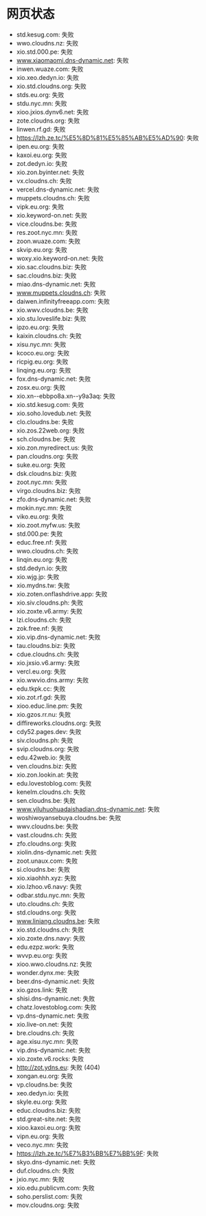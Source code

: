# 网页状态
- std.kesug.com: 失败
- wwo.cloudns.nz: 失败
- xio.std.000.pe: 失败
- www.xiaomaomi.dns-dynamic.net: 失败
- inwen.wuaze.com: 失败
- xio.xeo.dedyn.io: 失败
- xio.std.cloudns.org: 失败
- stds.eu.org: 失败
- stdu.nyc.mn: 失败
- xioo.jxios.dynv6.net: 失败
- zote.cloudns.org: 失败
- linwen.rf.gd: 失败
- https://lzh.ze.tc/%E5%8D%81%E5%85%AB%E5%AD%90: 失败
- ipen.eu.org: 失败
- kaxoi.eu.org: 失败
- zot.dedyn.io: 失败
- xio.zon.byinter.net: 失败
- vx.cloudns.ch: 失败
- vercel.dns-dynamic.net: 失败
- muppets.cloudns.ch: 失败
- vipk.eu.org: 失败
- xio.keyword-on.net: 失败
- vice.cloudns.be: 失败
- res.zoot.nyc.mn: 失败
- zoon.wuaze.com: 失败
- skvip.eu.org: 失败
- woxy.xio.keyword-on.net: 失败
- xio.sac.cloudns.biz: 失败
- sac.cloudns.biz: 失败
- miao.dns-dynamic.net: 失败
- www.muppets.cloudns.ch: 失败
- daiwen.infinityfreeapp.com: 失败
- xio.wwv.cloudns.be: 失败
- xio.stu.loveslife.biz: 失败
- ipzo.eu.org: 失败
- kaixin.cloudns.ch: 失败
- xisu.nyc.mn: 失败
- kcoco.eu.org: 失败
- ricpig.eu.org: 失败
- linqing.eu.org: 失败
- fox.dns-dynamic.net: 失败
- zosx.eu.org: 失败
- xio.xn--ebbpo8a.xn--y9a3aq: 失败
- xio.std.kesug.com: 失败
- xio.soho.lovedub.net: 失败
- clo.cloudns.be: 失败
- xio.zos.22web.org: 失败
- sch.cloudns.be: 失败
- xio.zon.myredirect.us: 失败
- pan.cloudns.org: 失败
- suke.eu.org: 失败
- dsk.cloudns.biz: 失败
- zoot.nyc.mn: 失败
- virgo.cloudns.biz: 失败
- zfo.dns-dynamic.net: 失败
- mokin.nyc.mn: 失败
- viko.eu.org: 失败
- xio.zoot.myfw.us: 失败
- std.000.pe: 失败
- educ.free.nf: 失败
- wwo.cloudns.ch: 失败
- linqin.eu.org: 失败
- std.dedyn.io: 失败
- xio.wjg.jp: 失败
- xio.mydns.tw: 失败
- xio.zoten.onflashdrive.app: 失败
- xio.siv.cloudns.ph: 失败
- xio.zoxte.v6.army: 失败
- lzi.cloudns.ch: 失败
- zok.free.nf: 失败
- xio.vip.dns-dynamic.net: 失败
- tau.cloudns.biz: 失败
- cdue.cloudns.ch: 失败
- xio.jxsio.v6.army: 失败
- vercl.eu.org: 失败
- xio.wwvio.dns.army: 失败
- edu.tkpk.cc: 失败
- xio.zot.rf.gd: 失败
- xioo.educ.line.pm: 失败
- xio.gzos.rr.nu: 失败
- diffireworks.cloudns.org: 失败
- cdy52.pages.dev: 失败
- siv.cloudns.ph: 失败
- svip.cloudns.org: 失败
- edu.42web.io: 失败
- ven.cloudns.biz: 失败
- xio.zon.lookin.at: 失败
- edu.lovestoblog.com: 失败
- kenelm.cloudns.ch: 失败
- sen.cloudns.be: 失败
- www.yiluhuohuadaishadian.dns-dynamic.net: 失败
- woshiwoyansebuya.cloudns.be: 失败
- wwv.cloudns.be: 失败
- vast.cloudns.ch: 失败
- zfo.cloudns.org: 失败
- xiolin.dns-dynamic.net: 失败
- zoot.unaux.com: 失败
- si.cloudns.be: 失败
- xio.xiaohhh.xyz: 失败
- xio.lzhoo.v6.navy: 失败
- odbar.stdu.nyc.mn: 失败
- uto.cloudns.ch: 失败
- std.cloudns.org: 失败
- www.liniang.cloudns.be: 失败
- xio.std.cloudns.ch: 失败
- xio.zoxte.dns.navy: 失败
- edu.ezpz.work: 失败
- wvvp.eu.org: 失败
- xioo.wwo.cloudns.nz: 失败
- wonder.dynx.me: 失败
- beer.dns-dynamic.net: 失败
- xio.gzos.link: 失败
- shisi.dns-dynamic.net: 失败
- chatz.lovestoblog.com: 失败
- vp.dns-dynamic.net: 失败
- xio.live-on.net: 失败
- bre.cloudns.ch: 失败
- age.xisu.nyc.mn: 失败
- vip.dns-dynamic.net: 失败
- xio.zoxte.v6.rocks: 失败
- http://zot.ydns.eu: 失败 (404)
- xongan.eu.org: 失败
- vp.cloudns.be: 失败
- xeo.dedyn.io: 失败
- skyle.eu.org: 失败
- educ.cloudns.biz: 失败
- std.great-site.net: 失败
- xioo.kaxoi.eu.org: 失败
- vipn.eu.org: 失败
- veco.nyc.mn: 失败
- https://lzh.ze.tc/%E7%B3%BB%E7%BB%9F: 失败
- skyo.dns-dynamic.net: 失败
- duf.cloudns.ch: 失败
- jxio.nyc.mn: 失败
- xio.edu.publicvm.com: 失败
- soho.perslist.com: 失败
- mov.cloudns.org: 失败
